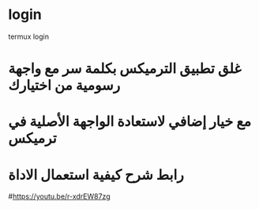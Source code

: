 # login
termux login 
# غلق تطبيق الترميكس بكلمة سر مع واجهة رسومية من اختيارك 
# مع خيار إضافي لاستعادة الواجهة الأصلية في ترميكس 

# رابط شرح كيفية استعمال الاداة 

#https://youtu.be/r-xdrEW87zg

